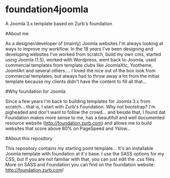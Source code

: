 # foundation4joomla
A Joomla 3.x template based on Zurb's foundation

#About me

As a designer/developer of (mainly) Joomla websites I'm always looking at ways to improve my workflow. In the 18 years I've been designing and developing websites I've worked from scratch, build my own cms, started using Joomla (1.5), worked with Wordpress, went back to Joomla, used commercial templates from template clubs like JoomlaXtc, Yootheme, JoomlArt and several others.... I loved the nice out of the box look from commercial templates, but always had to throw away a lot from the initial template because my clients didn't have the content to fill all that...

#Why foundation for Joomla 

Since a few years I'm back to building templates for Joomla 3.x from scratch... that is, I start with Zurb's Foundation. Why not bootstrap? I'm pigheaded and don't want to follow the crowd... and beside that, I found dat Foundation makes more sense to me, has a beautifull and well documented resource website (http://foundation.zurb.com) and allows me to build websites that score above 80% on PageSpeed and Yslow... 

#About this repository

This repository contains my starting point template... It's an installable Joomla template with foundation at it's base. I use the SASS options for my CSS, but if you are not familiar with that, you can just edit the .css files. More on SASS and Foundation you can find on the foundation website: http://foundation.zurb.com! 

